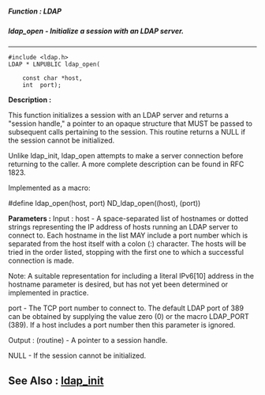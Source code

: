 ##### Function : LDAP
##### ldap_open - Initialize a session with an LDAP server.
---
```
#include <ldap.h>
LDAP * LNPUBLIC ldap_open(

	const char *host,
	int  port);
```
**Description :**

This function initializes a session with an LDAP server and returns a "session 
handle," a pointer to an opaque structure that MUST be passed to subsequent 
calls pertaining to the session. This routine returns a NULL if the session 
cannot be initialized.

Unlike ldap_init, ldap_open attempts to make a server connection before 
returning to the caller.  A more complete description can be found in RFC 1823.

Implemented as a macro:

#define ldap_open(host, port) ND_ldap_open((host), (port))

**Parameters :**
Input :
host  -  A space-separated list of hostnames or dotted strings representing the IP address of hosts running an LDAP server to connect to. Each hostname in the list MAY include a port number which is separated from the host itself with a colon (:) character.  The hosts will be tried in the order listed, stopping with the first one to which a successful connection is made.

Note: A suitable representation for including a literal IPv6[10] address in the hostname parameter is desired, but has not yet been determined or implemented in practice.

port  -  The TCP port number to connect to. The default LDAP port of 389 can be obtained by supplying the value zero (0) or the macro LDAP_PORT (389).  If a host includes a port number then this parameter is ignored.

Output :
(routine)  -  A pointer to a session handle.

NULL - If the session cannot be initialized.



**See Also :**
[ldap_init](/reference/Func/ldap_init)
---
